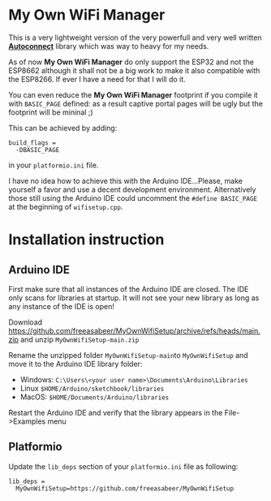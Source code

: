 # My Own WiFi Manager

This is a very lightweight version of the very powerfull and very well written **[Autoconnect](https://github.com/Hieromon/AutoConnect)** library which was way to heavy for my needs.

As of now **My Own WiFi Manager** do only support the ESP32 and not the ESP8662 although it shall not be a big work to make it also compatible with the ESP8266. If ever I have a need for that I will do it.

You can even reduce the **My Own WiFi Manager** footprint if you compile it with `BASIC_PAGE` defined: as a result captive portal pages will be ugly but the footprint will be mininal ;)

This can be achieved by adding:
```
build_flags =
  -DBASIC_PAGE
```
in your `platformio.ini` file.

I have no idea how to achieve this with the Arduino IDE...Please, make yourself a favor and use a decent development environment.
Alternatively those still using the Arduino IDE could uncomment the `#define BASIC_PAGE` at the beginning of `wifisetup.cpp`.

# Installation instruction

## Arduino IDE
First make sure that all instances of the Arduino IDE are closed. The IDE only scans for libraries at startup. It will not see your new library as long as any instance of the IDE is open!

Download https://github.com/freeasabeer/MyOwnWifiSetup/archive/refs/heads/main.zip and unzip `MyOwnWifiSetup-main.zip`

Rename the unzipped folder `MyOwnWifiSetup-main`to `MyOwnWifiSetup` and move it to the Arduino IDE library folder:
- Windows: `C:\Users\<your user name>\Documents\Arduino\Libraries`
- Linux `$HOME/Arduino/sketchbook/libraries`
- MacOS: `$HOME/Documents/Arduino/libraries`

Restart the Arduino IDE and verify that the library appears in the File->Examples menu

## Platformio
Update the `lib_deps` section of your `platformio.ini` file as following:
```
lib_deps =
  MyOwnWifiSetup=https://github.com/freeasabeer/MyOwnWifiSetup
```